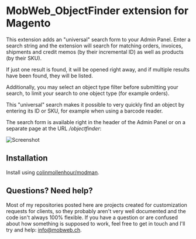 # MobWeb_ObjectFinder extension for Magento

This extension adds an "universal" search form to your Admin Panel. Enter a search string and the extension will search for matching orders, invoices, shipments and credit memos (by their incremental ID) as well as products (by their SKU).

If just one result is found, it will be opened right away, and if multiple results have been found, they will be listed.

Additionally, you may select an object type filter before submitting your search, to limit your search to one object type (for example orders).

This "universal" search makes it possible to very quickly find an object by entering its ID or SKU, for example when using a barcode reader.

The search form is available right in the header of the Admin Panel or on a separate page at the URL */objectfinder*:

![Screenshot](blob/master/screenshot.png)

## Installation

Install using [colinmollenhour/modman](https://github.com/colinmollenhour/modman/).

## Questions? Need help?

Most of my repositories posted here are projects created for customization requests for clients, so they probably aren't very well documented and the code isn't always 100% flexible. If you have a question or are confused about how something is supposed to work, feel free to get in touch and I'll try and help: [info@mobweb.ch](mailto:info@mobweb.ch).